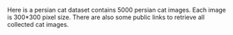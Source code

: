 Here is a persian cat dataset contains 5000 persian cat images. 
Each image is 300*300 pixel size. 
There are also some public links to retrieve all collected cat images.
